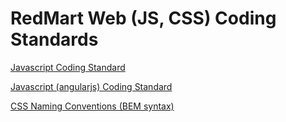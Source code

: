 # RedMart Web (JS, CSS) Coding Standards

[Javascript Coding Standard](https://github.com/feross/standard)


[Javascript (angularjs) Coding Standard](https://github.com/Redmart/web-styleguide/tree/master/angular-styleguide)

[CSS Naming Conventions (BEM syntax)](https://medium.com/@drublic/css-naming-conventions-less-rules-more-fun-12af220e949b)

